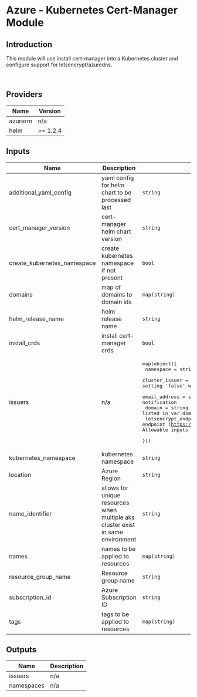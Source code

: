 # Azure - Kubernetes Cert-Manager Module

## Introduction

This module will use install cert-manager into a Kubernetes cluster and configure support for letsencrypt/azuredns.

<br />

<!--- BEGIN_TF_DOCS --->
## Providers

| Name | Version |
|------|---------|
| azurerm | n/a |
| helm | >= 1.2.4 |

## Inputs

| Name | Description | Type | Default | Required |
|------|-------------|------|---------|:-----:|
| additional\_yaml\_config | yaml config for helm chart to be processed last | `string` | `""` | no |
| cert\_manager\_version | cert-manager helm chart version | `string` | `"v0.15.0"` | no |
| create\_kubernetes\_namespace | create kubernetes namespace if not present | `bool` | `true` | no |
| domains | map of domains to domain ids | `map(string)` | `{}` | no |
| helm\_release\_name | helm release name | `string` | `"cert-manager"` | no |
| install\_crds | install cert-manager crds | `bool` | `true` | no |
| issuers | n/a | <pre>map(object({<br>    namespace             = string # kubernetes namespace<br>    cluster_issuer        = bool   # setting 'true' will create a ClusterIssuer, setting 'false' will create a namespace isolated Issuer<br>    email_address         = string # email address used for expiration notification<br>    domain                = string # azuredns hosted domain (must be listed in var.domains)<br>    letsencrypt_endpoint  = string # letsencrypt endpoint (https://letsencrypt.org/docs/acme-protocol-updates).  Allowable inputs are 'staging', 'production' or a full URL<br>  }))</pre> | `{}` | no |
| kubernetes\_namespace | kubernetes namespace | `string` | `"cert-manager"` | no |
| location | Azure Region | `string` | n/a | yes |
| name\_identifier | allows for unique resources when multiple aks cluster exist in same environment | `string` | `""` | no |
| names | names to be applied to resources | `map(string)` | n/a | yes |
| resource\_group\_name | Resource group name | `string` | n/a | yes |
| subscription\_id | Azure Subscription ID | `string` | n/a | yes |
| tags | tags to be applied to resources | `map(string)` | n/a | yes |

## Outputs

| Name | Description |
|------|-------------|
| issuers | n/a |
| namespaces | n/a |
<!--- END_TF_DOCS --->
